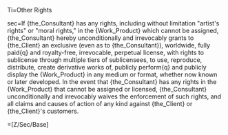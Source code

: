 Ti=Other Rights

sec=If {the_Consultant} has any rights, including without limitation "artist's rights" or "moral rights," in the {Work_Product} which cannot be assigned,  {the_Consultant} hereby unconditionally and irrevocably grants to {the_Client} an exclusive (even as to {the_Consultant}), worldwide, fully paid{q} and royalty-free, irrevocable, perpetual license, with rights to sublicense through multiple tiers of sublicensees, to use, reproduce, distribute, create derivative works of, publicly perform{q} and publicly display the {Work_Product} in any medium or format, whether now known or later developed.  In the event that {the_Consultant} has any rights in the {Work_Product} that cannot be assigned or licensed, {the_Consultant} unconditionally and irrevocably waives the enforcement of such rights, and all claims and causes of action of any kind against {the_Client} or {the_Client}'s customers.

=[Z/Sec/Base]